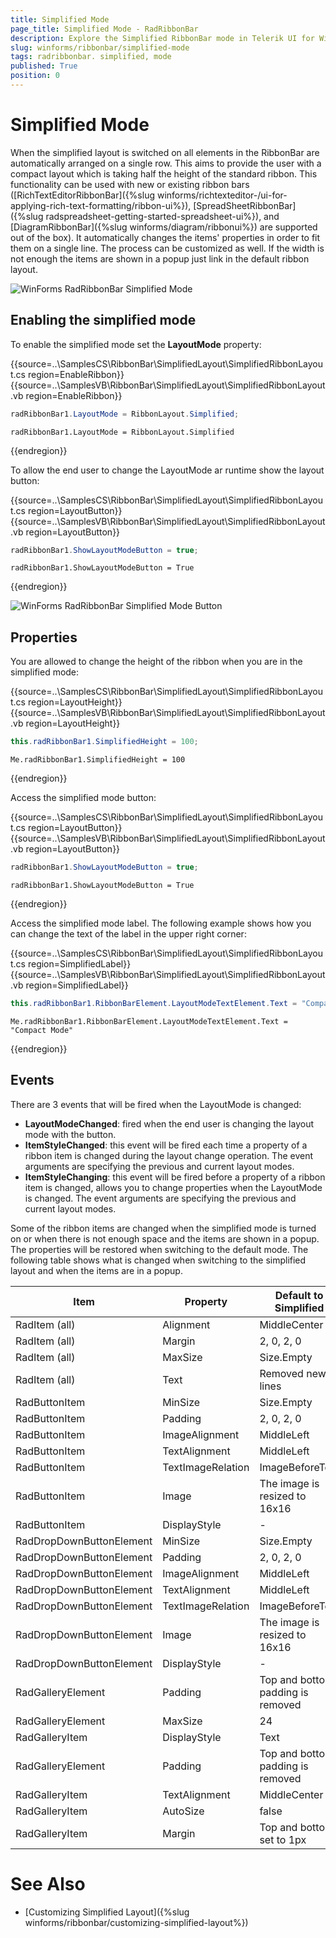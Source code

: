 ```yaml
---
title: Simplified Mode
page_title: Simplified Mode - RadRibbonBar
description: Explore the Simplified RibbonBar mode in Telerik UI for WinForms to deliver a cleaner interface with essential commands for users.
slug: winforms/ribbonbar/simplified-mode
tags: radribbonbar. simplified, mode
published: True
position: 0
---
```


# Simplified Mode

When the simplified layout is switched on all elements in the RibbonBar are automatically arranged on a single row. This aims to provide the user with a compact layout which is taking half the height of the standard ribbon. This functionality can be used with new or existing ribbon bars ([RichTextEditorRibbonBar]({%slug winforms/richtexteditor-/ui-for-applying-rich-text-formatting/ribbon-ui%}), [SpreadSheetRibbonBar]({%slug radspreadsheet-getting-started-spreadsheet-ui%}), and [DiagramRibbonBar]({%slug winforms/diagram/ribbonui%}) are supported out of the box). It automatically changes the items' properties in order to fit them on a single line. The process can be customized as well. If the width is not enough the items are shown in a popup just link in the default ribbon layout.  

![WinForms RadRibbonBar Simplified Mode](images/simplified-mode001.gif)


## Enabling the simplified mode

To enable the simplified mode set the __LayoutMode__ property: 

{{source=..\SamplesCS\RibbonBar\SimplifiedLayout\SimplifiedRibbonLayout.cs region=EnableRibbon}} 
{{source=..\SamplesVB\RibbonBar\SimplifiedLayout\SimplifiedRibbonLayout.vb region=EnableRibbon}}
````C#
radRibbonBar1.LayoutMode = RibbonLayout.Simplified;

````
````VB.NET
radRibbonBar1.LayoutMode = RibbonLayout.Simplified

```` 
 

{{endregion}}

To allow the end user to change the LayoutMode ar runtime show the layout button:

{{source=..\SamplesCS\RibbonBar\SimplifiedLayout\SimplifiedRibbonLayout.cs region=LayoutButton}} 
{{source=..\SamplesVB\RibbonBar\SimplifiedLayout\SimplifiedRibbonLayout.vb region=LayoutButton}}
````C#
radRibbonBar1.ShowLayoutModeButton = true;

````
````VB.NET
radRibbonBar1.ShowLayoutModeButton = True

```` 
 

{{endregion}}

![WinForms RadRibbonBar Simplified Mode Button](images/simplified-mode002.png)

## Properties

You are allowed to change the height of the ribbon when you are in the simplified mode:

{{source=..\SamplesCS\RibbonBar\SimplifiedLayout\SimplifiedRibbonLayout.cs region=LayoutHeight}} 
{{source=..\SamplesVB\RibbonBar\SimplifiedLayout\SimplifiedRibbonLayout.vb region=LayoutHeight}}
````C#
this.radRibbonBar1.SimplifiedHeight = 100;

````
````VB.NET
Me.radRibbonBar1.SimplifiedHeight = 100

```` 
 

{{endregion}}

Access the simplified mode button:

{{source=..\SamplesCS\RibbonBar\SimplifiedLayout\SimplifiedRibbonLayout.cs region=LayoutButton}} 
{{source=..\SamplesVB\RibbonBar\SimplifiedLayout\SimplifiedRibbonLayout.vb region=LayoutButton}}
````C#
radRibbonBar1.ShowLayoutModeButton = true;

````
````VB.NET
radRibbonBar1.ShowLayoutModeButton = True

```` 
 

{{endregion}}

Access the simplified mode label. The following example shows how you can change the text of the label in the upper right corner:

{{source=..\SamplesCS\RibbonBar\SimplifiedLayout\SimplifiedRibbonLayout.cs region=SimplifiedLabel}} 
{{source=..\SamplesVB\RibbonBar\SimplifiedLayout\SimplifiedRibbonLayout.vb region=SimplifiedLabel}}
````C#
this.radRibbonBar1.RibbonBarElement.LayoutModeTextElement.Text = "Compact Mode";

````
````VB.NET
Me.radRibbonBar1.RibbonBarElement.LayoutModeTextElement.Text = "Compact Mode"

```` 
 

{{endregion}}

## Events

There are 3 events that will be fired when the LayoutMode is changed:

* __LayoutModeChanged__: fired when the end user is changing the layout mode with the button. 
* __ItemStyleChanged__: this event will be fired each time a property of a ribbon item is changed during the layout change operation. The event arguments are specifying the previous and current layout modes. 
* __ItemStyleChanging__: this event will be fired before a property of a ribbon item is changed, allows you to change properties when the LayoutMode is changed. The event arguments are specifying the previous and current layout modes. 


Some of the ribbon items are changed when the simplified mode is turned on or when there is not enough space and the items are shown in a popup. The properties will be restored when switching to the default mode. The following table shows what is changed when switching to the simplified layout and when the items are in a popup.

|Item|Property|Default to Simplified|Simplified to DropDown|
|---|---|---|---|
| RadItem (all)  | Alignment  |MiddleCenter| - |
| RadItem (all)  | Margin  |2, 0, 2, 0| - |
| RadItem (all)  | MaxSize  |Size.Empty| - |
| RadItem (all)  | Text  |Removed new lines| - |
| RadButtonItem  | MinSize  |Size.Empty| - |   
| RadButtonItem  | Padding  |2, 0, 2, 0| 2, 3, 2, 3 |   
| RadButtonItem  | ImageAlignment  |MiddleLeft| - |
| RadButtonItem  | TextAlignment  |MiddleLeft| - |
| RadButtonItem  | TextImageRelation  |ImageBeforeText| - |
| RadButtonItem  | Image  | The image is resized to 16x16| - |
| RadButtonItem  | DisplayStyle  | - | ImageAndText |
| RadDropDownButtonElement  | MinSize  |Size.Empty| - |   
| RadDropDownButtonElement  | Padding  |2, 0, 2, 0| 2, 3, 2, 3 |   
| RadDropDownButtonElement  | ImageAlignment  |MiddleLeft| - |
| RadDropDownButtonElement  | TextAlignment  |MiddleLeft| - |
| RadDropDownButtonElement  | TextImageRelation  |ImageBeforeText| - |
| RadDropDownButtonElement  | Image  | The image is resized to 16x16| - |
| RadDropDownButtonElement  | DisplayStyle  | - | ImageAndText |
| RadGalleryElement  | Padding  | Top and bottom padding is removed | - |
| RadGalleryElement  | MaxSize  | 24 | - |
| RadGalleryItem  | DisplayStyle  | Text | - |
| RadGalleryElement  | Padding  | Top and bottom padding is removed | - |
| RadGalleryItem  | TextAlignment  | MiddleCenter | - |
| RadGalleryItem  | AutoSize  | false | - |
| RadGalleryItem  | Margin  | Top and bottom set to 1px | - |


# See Also

* [Customizing Simplified Layout]({%slug winforms/ribbonbar/customizing-simplified-layout%})
